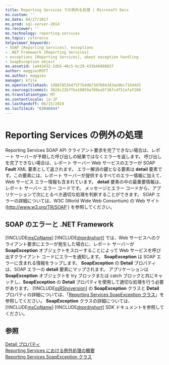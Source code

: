 ```yaml
---
title: Reporting Services での例外を処理 | Microsoft Docs
ms.custom: ''
ms.date: 04/27/2017
ms.prod: sql-server-2014
ms.reviewer: ''
ms.technology: reporting-services
ms.topic: reference
helpviewer_keywords:
- SOAP [Reporting Services], exceptions
- .NET Framework [Reporting Services]
- exceptions [Reporting Services], about exception handling
- SoapException object
ms.assetid: 1a443432-2db5-48c5-bc29-433b4688082f
author: maggiesMSFT
ms.author: maggies
manager: kfile
ms.openlocfilehash: 1d887853b475f7b4d673d7b04343ae9bc71644d3
ms.sourcegitcommit: 3026c22b7fba19059a769ea5f367c4f51efaf286
ms.translationtype: MT
ms.contentlocale: ja-JP
ms.lasthandoff: 06/15/2019
ms.locfileid: "63046044"
---
```

# <a name="handling-exceptions-in-reporting-services"></a>Reporting Services の例外の処理
  Reporting Services SOAP API クライアント要求を完了できない場合は、レポート サーバーが予期した呼び出しの結果ではなくエラーを返します。 呼び出しを完了できない場合は、レポート サーバー Web サービスのエラーが SOAP **Fault** XML 要素として返されます。 エラー解消の鍵となる要素は **detail** 要素です。この要素には、レポート サーバーが提供するすべてのエラー情報に加えて、Web サービス エラー情報も含まれています。 **detail** 要素の中の最重要情報は、レポート サーバー エラー コードです。 メッセージとエラー コードから、アプリケーションで次にとるべき適切な処理を判断することができます。 SOAP エラーの詳細については、W3C (World Wide Web Consortium) の Web サイト (http://www.w3.org/TR/SOAP ) を参照してください。  
  
## <a name="soap-faults-and-the-net-framework"></a>SOAP のエラーと .NET Framework  
 [!INCLUDE[msCoName](../../includes/msconame-md.md)] [!INCLUDE[dnprdnshort](../../includes/dnprdnshort-md.md)] では、Web サービスへのクライアント要求にエラーが発生した場合に、レポート サーバーが **SoapException** オブジェクトをスローすることによって Web サービスを呼び出すクライアント コードにエラーを通知します。 **SoapException** は SOAP エラーに含まれる情報をラップします。 **SoapException** の **Detail** プロパティは、SOAP エラーの **detail** 要素にマップされます。 アプリケーションは **SoapException** オブジェクトを try ブロックまたは catch ブロックと共にキャッチし、**SoapException** の **Detail** プロパティを使用して適切な処理を行う必要があります。 [!INCLUDE[ssRSnoversion](../../includes/ssrsnoversion-md.md)] の **SoapException** クラスと **Detail** プロパティの詳細については、「[Reporting Services SoapException クラス](soapexception-class/reporting-services-soapexception-class.md)」を参照してください。 **SoapException** クラスの詳細については、[!INCLUDE[msCoName](../../includes/msconame-md.md)] [!INCLUDE[dnprdnshort](../../includes/dnprdnshort-md.md)] SDK ドキュメントを参照してください。  
  
## <a name="see-also"></a>参照  
 [Detail プロパティ](soapexception-class/detail-property.md)   
 [Reporting Services における例外処理の概要](introducing-exception-handling-in-reporting-services.md)   
 [Reporting Services SoapException クラス](soapexception-class/reporting-services-soapexception-class.md)  
  
  
